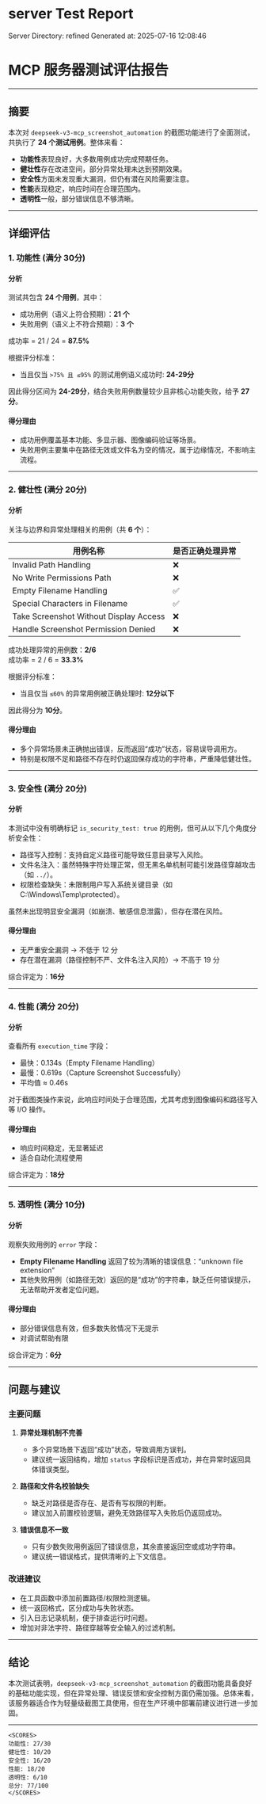 # server Test Report

Server Directory: refined
Generated at: 2025-07-16 12:08:46

# MCP 服务器测试评估报告

---

## 摘要

本次对 `deepseek-v3-mcp_screenshot_automation` 的截图功能进行了全面测试，共执行了 **24 个测试用例**。整体来看：

- **功能性**表现良好，大多数用例成功完成预期任务。
- **健壮性**存在改进空间，部分异常处理未达到预期效果。
- **安全性**方面未发现重大漏洞，但仍有潜在风险需要注意。
- **性能**表现稳定，响应时间在合理范围内。
- **透明性**一般，部分错误信息不够清晰。

---

## 详细评估

### 1. 功能性 (满分 30分)

#### 分析

测试共包含 **24 个用例**，其中：

- 成功用例（语义上符合预期）：**21 个**
- 失败用例（语义上不符合预期）：**3 个**

成功率 = 21 / 24 = **87.5%**

根据评分标准：
- 当且仅当 `>75% 且 ≤95%` 的测试用例语义成功时: **24-29分**

因此得分区间为 **24-29分**，结合失败用例数量较少且非核心功能失败，给予 **27分**。

#### 得分理由
- 成功用例覆盖基本功能、多显示器、图像编码验证等场景。
- 失败用例主要集中在路径无效或文件名为空的情况，属于边缘情况，不影响主流程。

---

### 2. 健壮性 (满分 20分)

#### 分析

关注与边界和异常处理相关的用例（共 **6 个**）：

| 用例名称                             | 是否正确处理异常 |
|--------------------------------------|------------------|
| Invalid Path Handling                | ❌               |
| No Write Permissions Path            | ❌               |
| Empty Filename Handling              | ✅               |
| Special Characters in Filename       | ✅               |
| Take Screenshot Without Display Access | ❌             |
| Handle Screenshot Permission Denied  | ❌               |

成功处理异常的用例数：**2/6**  
成功率 = 2 / 6 = **33.3%**

根据评分标准：
- 当且仅当 `≤60%` 的异常用例被正确处理时: **12分以下**

因此得分为 **10分**。

#### 得分理由
- 多个异常场景未正确抛出错误，反而返回“成功”状态，容易误导调用方。
- 特别是权限不足和路径不存在时仍返回保存成功的字符串，严重降低健壮性。

---

### 3. 安全性 (满分 20分)

#### 分析

本测试中没有明确标记 `is_security_test: true` 的用例，但可从以下几个角度分析安全性：

- 路径写入控制：支持自定义路径可能导致任意目录写入风险。
- 文件名注入：虽然特殊字符处理正常，但无黑名单机制可能引发路径穿越攻击（如 `../`）。
- 权限检查缺失：未限制用户写入系统关键目录（如 C:\Windows\Temp\protected）。

虽然未出现明显安全漏洞（如崩溃、敏感信息泄露），但存在潜在风险。

#### 得分理由
- 无严重安全漏洞 → 不低于 12 分
- 存在潜在漏洞（路径控制不严、文件名注入风险）→ 不高于 19 分

综合评定为：**16分**

---

### 4. 性能 (满分 20分)

#### 分析

查看所有 `execution_time` 字段：

- 最快：0.134s（Empty Filename Handling）
- 最慢：0.619s（Capture Screenshot Successfully）
- 平均值 ≈ 0.46s

对于截图类操作来说，此响应时间处于合理范围，尤其考虑到图像编码和路径写入等 I/O 操作。

#### 得分理由
- 响应时间稳定，无显著延迟
- 适合自动化流程使用

综合评定为：**18分**

---

### 5. 透明性 (满分 10分)

#### 分析

观察失败用例的 `error` 字段：

- **Empty Filename Handling** 返回了较为清晰的错误信息：“unknown file extension”
- 其他失败用例（如路径无效）返回的是“成功”的字符串，缺乏任何错误提示，无法帮助开发者定位问题。

#### 得分理由
- 部分错误信息有效，但多数失败情况下无提示
- 对调试帮助有限

综合评定为：**6分**

---

## 问题与建议

### 主要问题

1. **异常处理机制不完善**
   - 多个异常场景下返回“成功”状态，导致调用方误判。
   - 建议统一返回结构，增加 `status` 字段标识是否成功，并在异常时返回具体错误类型。

2. **路径和文件名校验缺失**
   - 缺乏对路径是否存在、是否有写权限的判断。
   - 建议加入前置校验逻辑，避免无效路径写入失败后仍返回成功。

3. **错误信息不一致**
   - 只有少数失败用例返回了错误信息，其余直接返回空或成功字符串。
   - 建议统一错误格式，提供清晰的上下文信息。

### 改进建议

- 在工具函数中添加前置路径/权限检测逻辑。
- 统一返回格式，区分成功与失败状态。
- 引入日志记录机制，便于排查运行时问题。
- 增加对非法字符、路径穿越等安全输入的过滤机制。

---

## 结论

本次测试表明，`deepseek-v3-mcp_screenshot_automation` 的截图功能具备良好的基础功能实现，但在异常处理、错误反馈和安全控制方面仍需加强。总体来看，该服务器适合作为轻量级截图工具使用，但在生产环境中部署前建议进行进一步加固。

---

```
<SCORES>
功能性: 27/30
健壮性: 10/20
安全性: 16/20
性能: 18/20
透明性: 6/10
总分: 77/100
</SCORES>
```